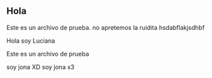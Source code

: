 ## Hola


Este es un archivo de prueba.
no apretemos la ruidita
hsdabflakjsdhbf


Hola soy Luciana

Este es un archivo de prueba

soy jona XD
soy jona x3

